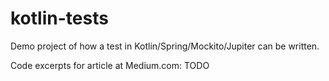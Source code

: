 # kotlin-tests

Demo project of how a test in Kotlin/Spring/Mockito/Jupiter can be written.

Code excerpts for article at Medium.com: TODO

